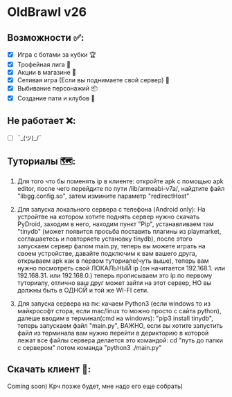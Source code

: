 # OldBrawl v26

## Возможности ✅:
- [x] Игра с ботами за кубки 🏆
- [x] Трофейная лига 💎
- [x] Акции в магазине 🎁
- [x] Сетивая игра (Если вы поднимаете свой сервер) 👥
- [x] Выбивание персонажий 📦
- [x] Создание пати и клубов 👑

## Не работает ❌:
- [ ] ¯\_(ツ)_/¯

## Туториалы 🗺️:
1. Для того что бы поменять ip в клиенте: откройте apk с помощью apk editor, после чего перейдите по пути /lib/armeabi-v7a/, найдтите файл "libgg.config.so", затем измините параметр "redirectHost"

2. Для запуска локального сервера с телефона (Android only): На устройтве на котором хотите поднять сервер нужно скачать PyDroid, заходим в него, находим пункт "Pip", устанавливаем там "tinydb" (может появится просьба поставить плагины из playmarket, соглашаетесь и повторяете установку tinydb), после этого запускаем сервер фалом main.py, теперь вы можете играть на своем устройстве, давайте подключим к вам вашего друга, открываем apk как в первом туториале(чуть выше), теперь вам нужно посмотреть свой ЛОКАЛЬНЫЙ ip (он начитается 192.168.1. или 192.168.31. или 192.168.0.) теперь прописываем это ip по первому туториалу, отлично ваш друг может зайти на этот сервер, НО вы должны быть в ОДНОЙ и той же WI-FI сети.

3. Для запуска сервера на пк: качаем Python3 (если windows то из майкрософт стора, если mac/linux то можно просто с сайта python), далеше вводим в терминал(cmd на windows): "pip3 install tinydb", теперь запускаем файл "main.py", ВАЖНО, если вы хотите запустить файл из терминала вам нужно перейти в дерикторию в которой лежат все файлы сервера делается это командой: cd "путь до папки с сервером" потом команда "python3 ./main.py"
## Скачать клиент 📱:

Coming soon) Крч позже будет, мне надо его еще собрать)
